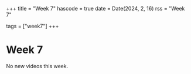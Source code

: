 +++
title = "Week 7"
hascode = true
date = Date(2024, 2, 16)
rss = "Week 7"

tags = ["week7"]
+++


# Week 7

No new videos this week.
